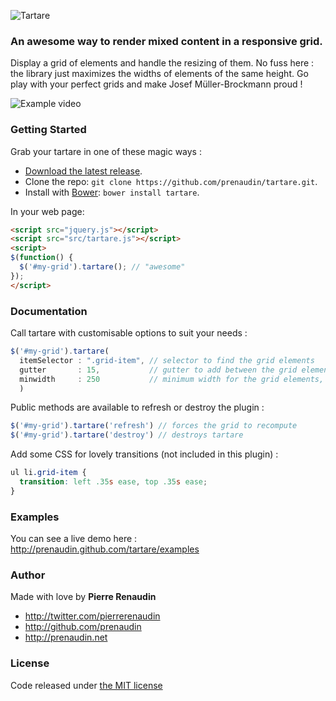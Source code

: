 ![Tartare](https://raw.github.com/prenaudin/tartare/master/examples/assets/tartare-logo.png)
### An awesome way to render mixed content in a responsive grid.

Display a grid of elements and handle the resizing of them.
No fuss here :
the library just maximizes the widths of elements of the same height.
Go play with your perfect grids and make Josef Müller-Brockmann proud !

![Example video](https://raw.github.com/prenaudin/tartare/master/examples/assets/tartare-example-video.gif)

### Getting Started

Grab your tartare in one of these magic ways :
- [Download the latest release](https://raw.github.com/prenaudin/tartare/master/src/tartare.js).
- Clone the repo: `git clone https://github.com/prenaudin/tartare.git`.
- Install with [Bower](http://bower.io): `bower install tartare`.


In your web page:
```html
<script src="jquery.js"></script>
<script src="src/tartare.js"></script>
<script>
$(function() {
  $('#my-grid').tartare(); // "awesome"
});
</script>
```

### Documentation
Call tartare with customisable options to suit your needs :
```javascript
$('#my-grid').tartare(
  itemSelector : ".grid-item", // selector to find the grid elements  
  gutter       : 15,           // gutter to add between the grid elements, in pixels
  minwidth     : 250           // minimum width for the grid elements, in pixels
  )
```

Public methods are available to refresh or destroy the plugin :
```javascript
$('#my-grid').tartare('refresh') // forces the grid to recompute
$('#my-grid').tartare('destroy') // destroys tartare
```

Add some CSS for lovely transitions (not included in this plugin) :
```css
ul li.grid-item {
  transition: left .35s ease, top .35s ease;
}
```

### Examples
You can see a live demo here : <http://prenaudin.github.com/tartare/examples>

### Author
Made with love by **Pierre Renaudin**
- <http://twitter.com/pierrerenaudin>
- <http://github.com/prenaudin>
- <http://prenaudin.net>

### License
Code released under [the MIT license](LICENSE)
